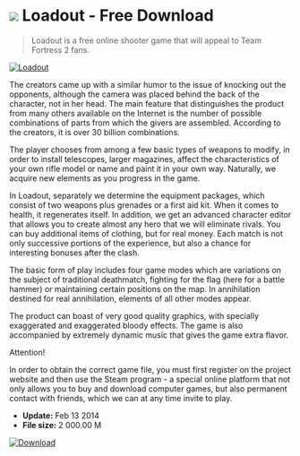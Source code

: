 # ![](https://cdn.softexe.net/static/icon/win.gif) Loadout  - Free Download

> Loadout is a free online shooter game that will appeal to Team Fortress 2 fans.

[![Loadout](https://gallery.dpcdn.pl/imgc/Tools/46409/g_-_420x350_1.5_-_x20140213184926_0.jpg)](https://softexe.net/win/games-entertainment/shooters/loadout:pbhpR.html)

The creators came up with a similar humor to the issue of knocking out the opponents, although the camera was placed behind the back of the character, not in her head. The main feature that distinguishes the product from many others available on the Internet is the number of possible combinations of parts from which the givers are assembled. According to the creators, it is over 30 billion combinations.
 
 The player chooses from among a few basic types of weapons to modify, in order to install telescopes, larger magazines, affect the characteristics of your own rifle model or name and paint it in your own way. Naturally, we acquire new elements as you progress in the game.
 
 In Loadout, separately we determine the equipment packages, which consist of two weapons plus grenades or a first aid kit. When it comes to health, it regenerates itself. In addition, we get an advanced character editor that allows you to create almost any hero that we will eliminate rivals. You can buy additional items of clothing, but for real money. Each match is not only successive portions of the experience, but also a chance for interesting bonuses after the clash.
 
 The basic form of play includes four game modes which are variations on the subject of traditional deathmatch, fighting for the flag (here for a battle hammer) or maintaining certain positions on the map. In annihilation destined for real annihilation, elements of all other modes appear.
 
 The product can boast of very good quality graphics, with specially exaggerated and exaggerated bloody effects. The game is also accompanied by extremely dynamic music that gives the game extra flavor.
 
 Attention!
 
 In order to obtain the correct game file, you must first register on the project website and then use the Steam program - a special online platform that not only allows you to buy and download computer games, but also permanent contact with friends, which we can at any time invite to play.


- **Update:** Feb 13 2014
- **File size:** 2 000.00 M

[![Download](https://cdn.softexe.net/static/img/download.png)](https://softexe.net/win/games-entertainment/shooters/loadout:pbhpR.html)

